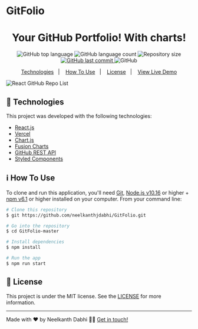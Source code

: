 # GitFolio

<h1 align="center">
Your GitHub Portfolio! With charts!
</h1>

<p align="center">
  <img alt="GitHub top language" src="https://img.shields.io/github/languages/top/neelkanthjdabhi/GitFolio.svg">
  <img alt="GitHub language count" src="https://img.shields.io/github/languages/count/neelkanthjdabhi/GitFolio.svg">  
  <img alt="Repository size" src="https://img.shields.io/github/repo-size/neelkanthjdabhi/GitFolio.svg">
  <a href="https://github.com/neelkanthjdabhi/GitFolio/commits/master">
    <img alt="GitHub last commit" src="https://img.shields.io/github/last-commit/neelkanthjdabhi/GitFolio.svg">
  </a>

  <img alt="GitHub" src="https://img.shields.io/github/license/neelkanthjdabhi/GitFolio.svg"> 
</p>

<p align="center">
 <a href="#rocket-technologies">Technologies</a>&nbsp;&nbsp;&nbsp;|&nbsp;&nbsp;&nbsp;
  <a href="#information_source-how-to-use">How To Use</a>&nbsp;&nbsp;&nbsp;|&nbsp;&nbsp;&nbsp;
  <a href="#memo-license">License</a>&nbsp;&nbsp;&nbsp;|&nbsp;&nbsp;&nbsp;
  <a href="https://git-folio.vercel.app/" target="_blank">View Live Demo</a>
</p>



<img alt="React GitHub Repo List" src="https://raw.githubusercontent.com/neelkanthjdabhi/GitFolio/master/demo.png" />



## :rocket: Technologies

This project was developed with the following technologies:

- [React.js](https://reactjs.org/)
- [Vercel](https://vercel.com/)
- [Chart.js](https://www.chartjs.org/)
- [Fusion Charts](https://www.fusioncharts.com/)
- [GitHub REST API](https://docs.github.com/en/rest)
- [Styled Components](https://www.styled-components.com/)
  
## :information_source: How To Use

To clone and run this application, you'll need [Git](https://git-scm.com), [Node.js v10.16][nodejs] or higher + [npm v6.1][npm] or higher installed on your computer. From your command line:


```bash
# Clone this repository
$ git https://github.com/neelkanthjdabhi/GitFolio.git

# Go into the repository
$ cd GitFolio-master

# Install dependencies
$ npm install

# Run the app
$ npm run start
```

## :memo: License
This project is under the MIT license. See the [LICENSE](https://github.com/neelkanthjdabhi/GitFolio/blob/master/LICENSE) for more information.

---

Made with ♥ by Neelkanth Dabhi 👋🏼 [Get in touch!](https://www.linkedin.com/in/neelkanthjdabhi/)

[nodejs]: https://nodejs.org/
[npm]: https://yarnpkg.com/
[vc]: https://code.visualstudio.com/
[vceditconfig]: https://marketplace.visualstudio.com/items?itemName=EditorConfig.EditorConfig
[vceslint]: https://marketplace.visualstudio.com/items?itemName=dbaeumer.vscode-eslint
